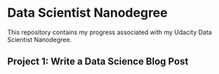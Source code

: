 # Data Scientist Nanodegree

This repository contains my progress associated with my Udacity Data Scientist Nanodegree.

## Project 1: Write a Data Science Blog Post
